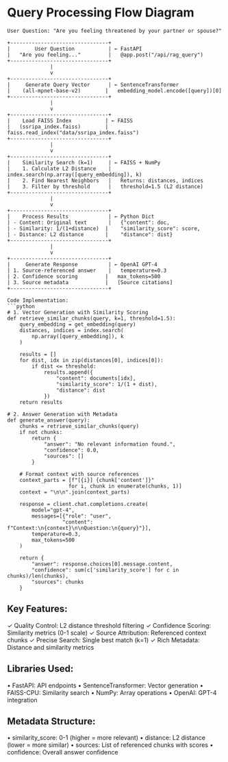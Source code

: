 # Query Processing Flow Diagram

```
User Question: "Are you feeling threatened by your partner or spouse?"

+--------------------------------+
|        User Question           | ← FastAPI
|   "Are you feeling..."         |   @app.post("/api/rag_query")
+--------------------------------+
              |
              v
+--------------------------------+
|     Generate Query Vector      | ← SentenceTransformer
|    (all-mpnet-base-v2)        |   embedding_model.encode([query])[0]
+--------------------------------+
              |
              v
+--------------------------------+
|    Load FAISS Index           | ← FAISS
|   (ssripa_index.faiss)        |   faiss.read_index("data/ssripa_index.faiss")
+--------------------------------+
              |
              v
+--------------------------------+
|    Similarity Search (k=1)     | ← FAISS + NumPy
|    1. Calculate L2 Distance    |   index.search(np.array([query_embedding]), k)
|    2. Find Nearest Neighbors   |   Returns: distances, indices
|    3. Filter by threshold      |   threshold=1.5 (L2 distance)
+--------------------------------+
              |
              v
+--------------------------------+
|    Process Results             | ← Python Dict
| - Content: Original text       |   {"content": doc,
| - Similarity: 1/(1+distance)  |    "similarity_score": score,
| - Distance: L2 distance       |    "distance": dist}
+--------------------------------+
              |
              v
+--------------------------------+
|     Generate Response          | ← OpenAI GPT-4
| 1. Source-referenced answer    |   temperature=0.3
| 2. Confidence scoring         |   max_tokens=500
| 3. Source metadata            |   [Source citations]
+--------------------------------+

Code Implementation:
```python
# 1. Vector Generation with Similarity Scoring
def retrieve_similar_chunks(query, k=1, threshold=1.5):
    query_embedding = get_embedding(query)
    distances, indices = index.search(
        np.array([query_embedding]), k
    )
    
    results = []
    for dist, idx in zip(distances[0], indices[0]):
        if dist <= threshold:
            results.append({
                "content": documents[idx],
                "similarity_score": 1/(1 + dist),
                "distance": dist
            })
    return results

# 2. Answer Generation with Metadata
def generate_answer(query):
    chunks = retrieve_similar_chunks(query)
    if not chunks:
        return {
            "answer": "No relevant information found.",
            "confidence": 0.0,
            "sources": []
        }
    
    # Format context with source references
    context_parts = [f"[{i}] {chunk['content']}" 
                    for i, chunk in enumerate(chunks, 1)]
    context = "\n\n".join(context_parts)
    
    response = client.chat.completions.create(
        model="gpt-4",
        messages=[{"role": "user", 
                  "content": f"Context:\n{context}\n\nQuestion:\n{query}"}],
        temperature=0.3,
        max_tokens=500
    )
    
    return {
        "answer": response.choices[0].message.content,
        "confidence": sum(c['similarity_score'] for c in chunks)/len(chunks),
        "sources": chunks
    }
```

Key Features:
------------
✓ Quality Control: L2 distance threshold filtering
✓ Confidence Scoring: Similarity metrics (0-1 scale)
✓ Source Attribution: Referenced context chunks
✓ Precise Search: Single best match (k=1)
✓ Rich Metadata: Distance and similarity metrics

Libraries Used:
--------------
• FastAPI: API endpoints
• SentenceTransformer: Vector generation
• FAISS-CPU: Similarity search
• NumPy: Array operations
• OpenAI: GPT-4 integration

Metadata Structure:
-----------------
• similarity_score: 0-1 (higher = more relevant)
• distance: L2 distance (lower = more similar)
• sources: List of referenced chunks with scores
• confidence: Overall answer confidence
